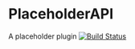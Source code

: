 # PlaceholderAPI
A placeholder plugin
[![Build Status](http://ci.extendedclip.com/buildStatus/icon?job=PlaceholderAPI)](http://ci.extendedclip.com/job/PlaceholderAPI/)